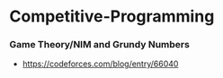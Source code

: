 # Competitive-Programming

### Game Theory/NIM and Grundy Numbers
* https://codeforces.com/blog/entry/66040
